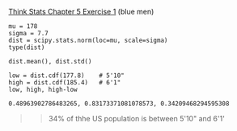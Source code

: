 [Think Stats Chapter 5 Exercise 1](http://greenteapress.com/thinkstats2/html/thinkstats2006.html#toc50) (blue men)

>> 
```
mu = 178
sigma = 7.7
dist = scipy.stats.norm(loc=mu, scale=sigma)
type(dist)
```

```
dist.mean(), dist.std()
```

```
low = dist.cdf(177.8)    # 5'10"
high = dist.cdf(185.4)   # 6'1"
low, high, high-low
```

```0.48963902786483265, 0.83173371081078573, 0.34209468294595308```

>> 34% of thhe US population is between 5'10" and 6'1'
